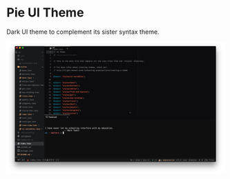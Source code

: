 # Pie UI Theme

Dark UI theme to complement its sister syntax theme.

![Screenshot of the theme](/img/screenshot.png?raw=true "Screenshot of the theme")
